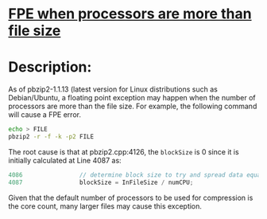 # [FPE when processors are more than file size](https://bugs.launchpad.net/pbzip2/+bug/1815157)

# Description:

As of pbzip2-1.1.13 (latest version for Linux distributions such as Debian/Ubuntu, a floating point exception may happen when the number of processors are more than the file size.
For example, the following command will cause a FPE error.

```bash
echo > FILE
pbzip2 -r -f -k -p2 FILE
```

The root cause is that at pbzip2.cpp:4126, the `blockSize` is 0 since it is initially calculated at Line 4087 as:

```C
4086                // determine block size to try and spread data equally over # CPUs
4087                blockSize = InFileSize / numCPU;
```

Given that the default number of processors to be used for compression is the core count, many larger files may cause this exception.
